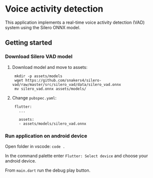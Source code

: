 # Voice activity detection

This application implements a real-time voice activity detection (VAD) system using the Silero ONNX model.

## Getting started

### Download Silero VAD model

1. Download model and move to assets:

		mkdir -p assets/models
		wget https://github.com/snakers4/silero-vad/raw/master/src/silero_vad/data/silero_vad.onnx
		mv silero_vad.onnx assets/models/
		
3. Change `pubspec.yaml`:

		flutter:
		  ...
	
		  assets:
		  - assets/models/silero_vad.onnx

### Run application on android device

Open folder in vscode: `code .`

In the command palette enter `Flutter: Select device` and choose your android device.

From `main.dart` run the debug play button.
   
   	
